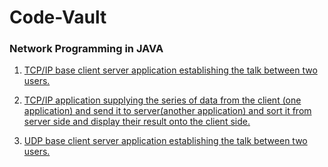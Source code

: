 # Code-Vault

### Network Programming in JAVA

1. [TCP/IP base client server application establishing the talk between two users.](https://github.com/sidpro-hash/Code-Vault/blob/main/Network%20Programming%20in%20JAVA/LocalTcpServer_1.java)

2. [TCP/IP application supplying the series of data from the client (one application) and send it to server(another application) and sort it from server side and display their result onto the client side.](https://github.com/sidpro-hash/Code-Vault/blob/main/Network%20Programming%20in%20JAVA/LocalTcpServer.java)

3. [UDP base client server application establishing the talk between two users.](https://github.com/sidpro-hash/Code-Vault/blob/main/Network%20Programming%20in%20JAVA/Udp_server.java)
